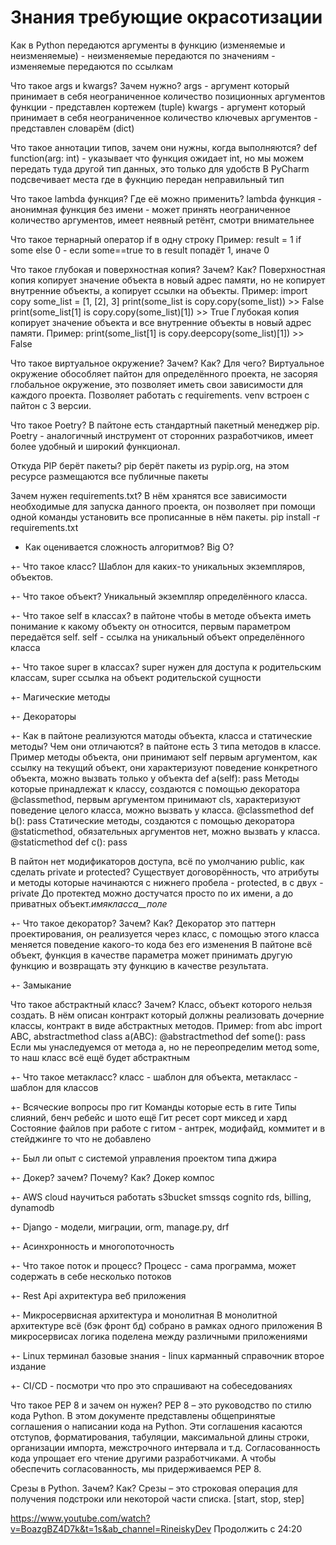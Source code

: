 # Знания требующие окрасотизации

Как в Python передаются аргументы в функцию (изменяемые и неизменяемые)
	- неизменяемые передаются по значениям
	- изменяемые передаются по ссылкам

Что такое args и kwargs? Зачем нужно?
	args - аргумент который принимает в себя неограниченное количество позиционных аргументов функции - представлен кортежем (tuple)
	kwargs - аргумент который принимает в себя неограниченное количество ключевых аргументов - представлен словарём (dict)

Что такое аннотации типов, зачем они нужны, когда выполняются?
	def function(arg: int) - указывает что функция ожидает int, но мы можем передать туда другой тип данных, это только для удобств	
	В PyCharm подсвечивает места где в фукнцию передан неправильный тип

Что такое lambda функция? Где её можно применить?
	 lambda функция - анонимная функция без имени - может принять неограниченное количество аргументов, имеет неявный ретёнт, смотри внимательнее

Что такое тернарный оператор
	if в одну строку
	Пример:
	result = 1 if some else 0 - если some==true то в result попадёт 1, иначе 0

Что такое глубокая и поверхностная копия? Зачем? Как?
	Поверхностная копия копирует значение объекта в новый адрес памяти, но не копирует внутренние объекты, а копирует ссылки на объекты. Пример:
		import copy
		some_list = [1, [2], 3]
		print(some_list is copy.copy(some_list))
		>> False
		print(some_list[1] is copy.copy(some_list)[1])
		>> True
	Глубокая копия копирует значение объекта и все внутренние объекты в новый адрес памяти. Пример:
		print(some_list[1] is copy.deepcopy(some_list)[1])
		>> False

Что такое виртуальное окружение? Зачем? Как? Для чего?
	Виртуальное окружение обособляет пайтон для определённого проекта, не засоряя глобальное окружение, это позволяет иметь свои зависимости для каждого проекта.
	Позволяет работать с requirements.
	venv встроен с пайтон с 3 версии.

Что такое Poetry?
	В пайтоне есть стандартный пакетный менеджер pip.
	Poetry - аналогичный инструмент от сторонних разработчиков, имеет более удобный и широкий функционал.

Откуда PIP берёт пакеты?
	pip берёт пакеты из pypip.org, на этом ресурсе размещаются все публичные пакеты

Зачем нужен requirements.txt?
	В нём хранятся все зависимости необходимые для запуска данного проекта, он позволяет при помощи одной команды установить все прописанные в нём пакеты.
	pip install -r requirements.txt
- Как оценивается сложность алгоритмов? Big O?

+- Что такое класс?
	Шаблон для каких-то уникальных экземпляров, объектов.

+- Что такое объект?
	Уникальный экземпляр определённого класса.

+- Что такое self в классах?
	в пайтоне чтобы в методе объекта иметь понимание к какому объекту он относится, первым параметром передаётся self. 
	self - ссылка на уникальный объект определённого класса  

+- Что такое super в классах?
	super нужен для доступа к родительским классам, super ссылка на объект родительской сущности

+- Магические методы

+- Декораторы

+- Как в пайтоне реализуются матоды объекта, класса и статические методы? Чем они отличаются?
	в пайтоне есть 3 типа методов в классе. Пример
		методы объекта, они принимают self первым аргументом, как ссылку на текущий объект, они характеризуют поведение конкретного объекта, можно вызвать только у объекта
		def a(self):
			pass
		Методы которые принадлежат к классу, создаются с помощью декоратора @classmethod, первым аргументом принимают cls, характеризуют поведение целого класса, можно вызвать у класса.
		@classmethod
		def b():
			pass
		Статические методы, создаются с помощью декоратора @staticmethod, обязательных аргументов нет, можно вызвать у класса. 
		@staticmethod
		def c():
			pass

В пайтон нет модификаторов доступа, всё по умолчанию public, как сделать private и protected?
	Существует договорённость, что атрибуты и методы которые начинаются с нижнего пробела - protected, в с двух - private
	До протектед можно достучатся просто по их имени, а до приватных объект._имякласса__поле_

+- Что такое декоратор? Зачем? Как?
	Декоратор это паттерн проектирования, он реализуется через класс, с помощью этого класса меняется поведение какого-то кода без его изменения
	В пайтоне всё объект, функция в качестве параметра может принимать другую функцию и возвращать эту функцию в качестве результата.

+- Замыкание

Что такое абстрактный класс? Зачем?
	Класс, объект которого нельзя создать.
	В нём описан контракт который должны реализовать дочерние классы, контракт в виде абстрактных методов.
	Пример:
		from abc import ABC, abstractmethod
		class a(ABC):
			@abstractmethod
			def some():
				pass
		Если мы унаследуемся от метода a, но не переопределим метод some, то наш класс всё ещё будет абстрактным

+- Что такое метакласс?
	класс - шаблон для объекта, метакласс - шаблон для классов

+- Всяческие вопросы про гит
  Команды которые есть в гите
  Типы слияний, бенч ребейс и шото ещё
  Гит ресет сорт миксед и хард
  Состояние файлов при работе с гитом - антрек, модифайд, коммитет и в стейджинге то что не добавлено

+- Был ли опыт с системой управления проектом типа джира

+- Докер? зачем? Почему? Как? Докер компос

+- AWS cloud научиться работать
  s3bucket smssqs cognito
  rds, billing, dynamodb

+- Django - модели, миграции, orm, manage.py, drf

+- Асинхронность и многопоточность

+- Что такое поток и процесс?
	Процесс - сама программа, может содержать в себе несколько потоков

+- Rest Api
  ахритектура веб приложения

+- Микросервисная архитектура и монолитная
  В монолитной архитектуре всё (бэк фронт бд) собрано в рамках одного приложения
  В микросервисах логика поделена между различными приложениями 

+- Linux терминал базовые знания - linux карманный справочник второе издание

+- CI/CD - посмотри что про это спрашивают на собеседованиях

Что такое PEP 8 и зачем он нужен?
	PEP 8 – это руководство по стилю кода Python.
	В этом документе представлены общепринятые соглашения о написании кода на Python. Эти соглашения касаются отступов, форматирования, табуляции, максимальной длины строки, организации импорта, межстрочного интервала и т.д.
	Согласованность кода упрощает его чтение другими разработчиками. А чтобы обеспечить согласованность, мы придерживаемся PEP 8.

Срезы в Python. Зачем? Как?
	Срезы – это строковая операция для получения подстроки или некоторой части списка.
	[start, stop, step]


https://www.youtube.com/watch?v=BoazgBZ4D7k&t=1s&ab_channel=RineiskyDev
Продолжить с 24:20


